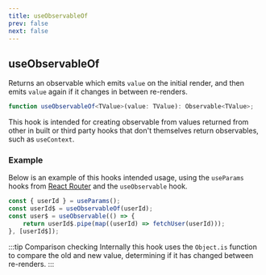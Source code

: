 ```yaml
---
title: useObservableOf
prev: false
next: false
---
```


## useObservableOf

Returns an observable which emits `value` on the initial render, and then emits `value` again if it changes in between re-renders.

```ts
function useObservableOf<TValue>(value: TValue): Observable<TValue>;
```

This hook is intended for creating observable from values returned from other in built or third party hooks that don't themselves return observables, such as `useContext`.

### Example

Below is an example of this hooks intended usage, using the `useParams` hooks from [React Router](https://github.com/ReactTraining/react-router) and the `useObservable` hook.

```js
const { userId } = useParams();
const userId$ = useObservableOf(userId);
const user$ = useObservable(() => {
	return userId$.pipe(map((userId) => fetchUser(userId)));
}, [userId$]);
```

:::tip Comparison checking
Internally this hook uses the `Object.is` function to compare the old and new value, determining if it has changed between re-renders.
:::

